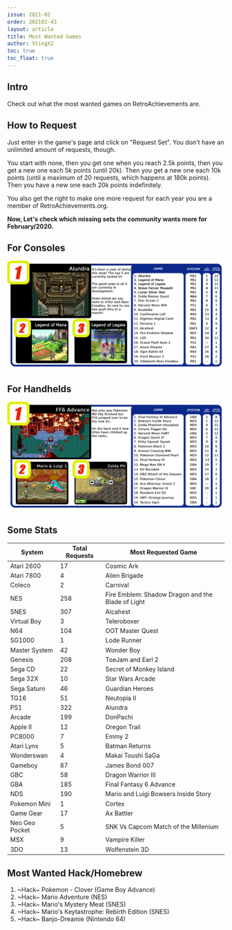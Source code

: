 ```yaml
---
issue: 2021-02
order: 202102-43
layout: article
title: Most Wanted Games
author: StingX2
toc: true
toc_float: true
---
```


## Intro

Check out what the most wanted games on RetroAchievements are.

## How to Request

Just enter in the game's page and click on "Request Set". You don't have an unlimited amount of requests, though.

You start with none, then you get one when you reach 2.5k points, then you get a new one each 5k points (until 20k). Then you get a new one each 10k points (until a maximum of 20 requests, which happens at 180k points). Then you have a new one each 20k points indefinitely.

You also get the right to make one more request for each year you are a member of RetroAchievements.org.

**Now, Let's check which missing sets the community wants more for February/2020.**


## For Consoles

[![](img/most-wanted-for-consoles.png)](img/most-wanted-for-consoles.png)


## For Handhelds

[![](img/most-wanted-for-handhelds.png)](img/most-wanted-for-handhelds.png)


## Some Stats

| System | Total Requests | Most Requested Game |
| - | - | - |
| Atari 2600 | 17 | Cosmic Ark |
| Atari 7800 | 4 | Alien Brigade |
| Coleco | 2 | Carnival |
| NES | 258 | Fire Emblem: Shadow Dragon and the Blade of Light |
| SNES | 307 | Alcahest |
| Virtual Boy | 3 | Teleroboxer |
| N64 | 104 | OOT Master Quest |
| SG1000 | 1 | Lode Runner |
| Master System | 42 | Wonder Boy |
| Genesis | 208 | ToeJam and Earl 2 |
| Sega CD | 22 | Secret of Monkey Island |
| Sega 32X | 10 | Star Wars Arcade |
| Sega Saturn | 46 | Guardian Heroes |
| TG16 | 51 | Neutopia II |
| PS1 | 322 | Alundra |
| Arcade | 199 | DonPachi |
| Apple II | 12 | Oregon Trail |
| PC8000 | 7 | Emmy 2 |
| Atari Lynx | 5 | Batman Returns |
| Wonderswan | 4 | Makai Toushi SaGa |
| Gameboy | 87 | James Bond 007 |
| GBC | 58 | Dragon Warrior III |
| GBA | 185 | Final Fantasy 6 Advance |
| NDS | 190 | Mario and Luigi Bowsers Inside Story |
| Pokemon Mini | 1 | Cortex |
| Game Gear | 17 | Ax Battler |
| Neo Geo Pocket | 5 | SNK Vs Capcom Match of the Millenium |
| MSX | 9 | Vampire Killer |
| 3DO | 13 | Wolfenstein 3D |


## Most Wanted Hack/Homebrew

1. ~Hack~ Pokemon - Clover (Game Boy Advance)
2. ~Hack~ Mario Adventure (NES)
3. ~Hack~ Mario's Mystery Meat (SNES)
5. ~Hack~ Mario's Keytastrophe: Rebirth Edition (SNES)
4. ~Hack~ Banjo-Dreamie (Nintendo 64)

